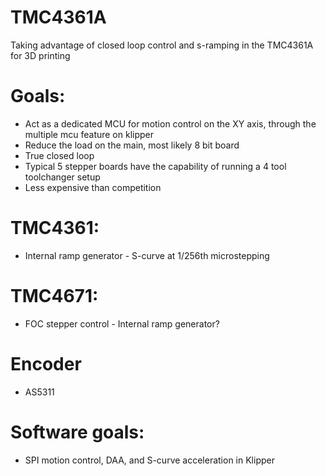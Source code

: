 # TMC4361A
Taking advantage of closed loop control and s-ramping in the TMC4361A for 3D printing

# Goals:
- Act as a dedicated MCU for motion control on the XY axis, through the multiple mcu feature on klipper
- Reduce the load on the main, most likely 8 bit board
- True closed loop
- Typical 5 stepper boards have the capability of running a 4 tool toolchanger setup
- Less expensive than competition
# TMC4361:
- Internal ramp generator - S-curve at 1/256th microstepping
# TMC4671:
- FOC stepper control - Internal ramp generator?
# Encoder
- AS5311
# Software goals:
- SPI motion control, DAA, and S-curve acceleration in Klipper
